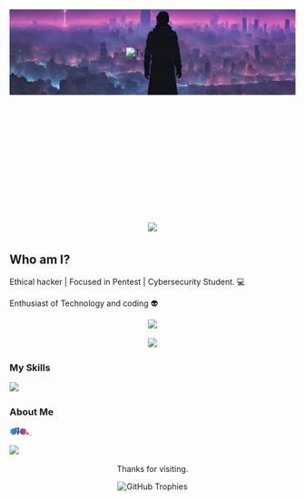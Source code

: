 <!---
Hadryanpaulo/Hadryanpaulo is a ✨ special ✨ repository because its README.md (this file) appears on your GitHub profile.
You can click the Preview link to take a look at your changes.
--->


<!-- Estilos CSS inline -->
<div style="position: relative; width: 700; height: 500px;) background-size: cover; background-position: center;">
<img src="https://github.com/Hadryanpaulo/Hadryanpaulo/blob/6dc5391e9a5e99fdad3608bb932f5a712eebe828/Imagem%20de%20Capa%20para%20Artigo%20do%20LinkedIn%20Simples%20Moderno%20Cita%C3%A7%C3%A3o%20Motivacional%20Amarelo%20Neon%20e%20Preto%20(2).png" alt="Background" style="position: absolute; top: 50%; left: 50%; transform: translate(-50%, -50%); max-width: 100%; height: auto;" alt="Typing Animation">
    <img src="https://readme-typing-svg.demolab.com?font=Fira+Code&pause=1000&color=00F12F&random=false&width=435&lines=Hello+World!;I'm+Hadryan!;I+Work+in+cibersecurity" alt="Typing SVG" style="position: absolute; top: 50%; left: 50%; transform: translate(-50%, -50%); max-width: 100%; height: auto;" alt="Typing Animation">
</div>

<!-- Título e imagem alinhados -->
<h1 align="center">
    <img src="https://readme-typing-svg.demolab.com?font=Fira+Code&pause=1000&color=00F720&random=false&width=435&lines=Hello%2C+World!;I'm+Hadryan;I'm+Cibersecurity%2C+Ethical+hacker!</h1>
<img align="right" src="https://github.com/Rubenscode/Rubenscode/blob/main/img/computer.png" width="350">

## Who am I?
<!-- Informações sobre você -->
Ethical hacker | Focused in Pentest | Cybersecurity Student. 💻

Enthusiast of Technology and coding  👽

<!-- Estatísticas do GitHub -->
<p align="center">
    <img height="200px" src="https://github-readme-stats.vercel.app/api?username=Hadryanpaulo&show_icons=true&theme=radical">
</p>
<p align="center">
    <img height="222" src="https://github-readme-stats.vercel.app/api/top-langs/?username=Hadryanpaulo&layout=compact&theme=radical">
</p>

### My Skills
<!-- Ícones representando suas habilidades -->
<p align="left">
    <a href="https://github.com/Hadryanpaulo">
        <img src="https://skillicons.dev/icons?i=vscode,html,css,javascript,python,linux,powershell,redhat">
    </a>
</p>

### About Me 
<!-- Links para outras plataformas -->
<a href="https://www.dio.me/users/paulolima3425">
    <img src="https://github.com/Hadryanpaulo/Hadryanpaulo/raw/b55de4628a36eaad43f0edc2709993529ae48b37/dio.me.jpeg" alt="DIO Logo" width="40">
</a>

<p align="left">
    <a href="https://linkedin.com/in//hadryan-paulo">
        <img height="30"src="https://skillicons.dev/icons?i=linkedin">
    </a>
</p>

<!-- Agradecimento -->
<p align="center"> Thanks for visiting.</p>

<!-- Troféus GitHub -->
<p align="center">
    <img src="https://github-profile-trophy.vercel.app/?username=ryo-ma&theme=onedark" alt="GitHub Trophies">
</p>

